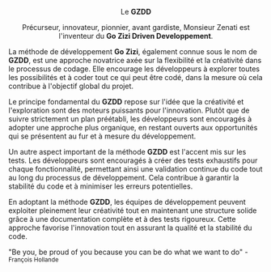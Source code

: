 <p align="center">Le <strong>GZDD</strong></p>
<p align="center">
  Précurseur, innovateur, pionnier, avant gardiste, Monsieur Zenati est l'inventeur du <strong>Go Zizi Driven Developpement</strong>. 
</p>


La méthode de développement **Go Zizi**, également connue sous le nom de **GZDD**, est une approche novatrice axée sur la flexibilité et la créativité dans le processus de codage. Elle encourage les développeurs à explorer toutes les possibilités et à coder tout ce qui peut être codé, dans la mesure où cela contribue à l'objectif global du projet.

Le principe fondamental du **GZDD** repose sur l'idée que la créativité et l'exploration sont des moteurs puissants pour l'innovation. Plutôt que de suivre strictement un plan préétabli, les développeurs sont encouragés à adopter une approche plus organique, en restant ouverts aux opportunités qui se présentent au fur et à mesure du développement.

Un autre aspect important de la méthode **GZDD** est l'accent mis sur les tests. Les développeurs sont encouragés à créer des tests exhaustifs pour chaque fonctionnalité, permettant ainsi une validation continue du code tout au long du processus de développement. Cela contribue à garantir la stabilité du code et à minimiser les erreurs potentielles.

En adoptant la méthode **GZDD**, les équipes de développement peuvent exploiter pleinement leur créativité tout en maintenant une structure solide grâce à une documentation complète et à des tests rigoureux. Cette approche favorise l'innovation tout en assurant la qualité et la stabilité du code.

"Be you, be proud of you because you can be do what we want to do" -<sub>François Hollande</sub>
